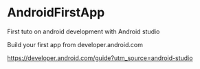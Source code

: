 # AndroidFirstApp

First tuto on android development with Android studio

Build your first app from developer.android.com

https://developer.android.com/guide?utm_source=android-studio

